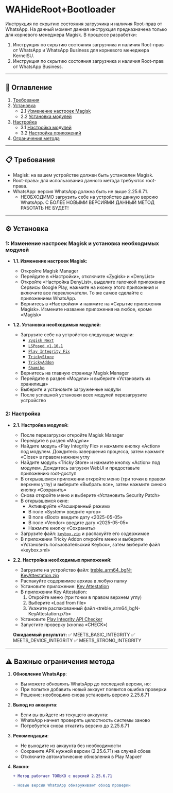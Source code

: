 # WAHideRoot+Bootloader
Инструкция по скрытию состояния загрузчика и наличия Root-прав от WhatsApp. На данный момент данная инструкция предназначена только для корневого менеджера Magisk.
В процессе разработки:
1. Инструкция по скрытию состояния загрузчика и наличия Root-прав от WhatsApp и WhatsApp Business для корневого менеджера KernelSU.
2. Инструкция по скрытию состояния загрузчика и наличия Root-прав от WhatsApp Business.

---

## 📌 **Оглавление**  
1. [Требования](#-требования)  
2. [Установка](#-установка)  
   - 2.1 [Изменение настроек Magisk](#1-изменение-настроек-magisk)  
   - 2.2 [Установка модулей](#1-установка-необходимых-модулей)  
3. [Настройка](#-настройка)  
   - 3.1 [Настройка модулей](#2-настройка-модулей)  
   - 3.2 [Настройка приложений](#2-настройка-необходимых-приложений)  
4. [Ограничения метода](#-важные-ограничения-метода)  

---

## 📋 **Требования**  
- Magisk: на вашем устройстве должен быть установлен Magisk.
- Root-права: для использования данного метода требуются root-права.  
- WhatsApp: версия WhatsApp должна быть не выше 2.25.6.71.
    - НЕОБХОДИМО загрузить себе на устройство данную версию WhatsApp. С БОЛЕЕ НОВЫМИ ВЕРСИЯМИ ДАННЫЙ МЕТОД РАБОТАТЬ НЕ БУДЕТ!

---

## ⚙️ **Установка**  
### 1: Изменение настроек Magisk и установка необходимых модулей 
- **1.1. Изменение настроек Magisk:**
   - Откройте Magisk Manager
   - Перейдите в «Настройки», отключите «Zygisk» и «DenyList»
   - Откройте «Настройка DenyList», выделите галочкой приложение Сервисы Google Play, нажмите на иконку этого приложения и включите все переключатели. То же самое сделайте с приложением WhatsApp.
   - Вернитесь в «Настройки» и нажмите на «Скрытие приложения Magisk». Измените название приложения на любое, кроме «Magisk»

- **1.2. Установка необходимых модулей:**
   - Загрузите себе на устройство следующие модули: 
     - [`Zygisk Next`](https://github.com/Dr-TSNG/ZygiskNext/releases)
     - [`LSPosed v1.10.1`](https://github.com/JingMatrix/LSPosed/releases)
     - [`Play Integrity Fix`](https://mmrl.dev/repository/aptoftisk/playintegrityfix)
     - [`TrickyStore`](https://github.com/5ec1cff/TrickyStore/releases)
     - [`TrickyAddon`](https://github.com/KOWX712/Tricky-Addon-Update-Target-List/releases/tag/v3.9)
     - [`Shamiko`](https://github.com/LSPosed/LSPosed.github.io/releases)
   - Вернитесь на главную страницу Magisk Manager
   - Перейдите в раздел «Модули» и выберите «Установить из хранилища»
   - Выберите и установите загруженные модули
   - После успешной установки всех модулей перезагрузите устройство

### 2: Настройка
- **2.1. Настройка модулей:**
   - После перезагрузки откройте Magisk Manager
   - Перейдите в раздел «Модули»
   - Найдите модуль «Play Integrity Fix» и нажмите кнопку «Action» под модулем. Дождитесь завершения процесса, затем нажмите «Close» в правом нижнем углу
   - Найдите модуль «Tricky Store» и нажмите кнопку «Action» под модулем. Дождитесь загрузки WebUI и предоставьте приложению root-доступ
   - В открывшемся приложении откройте меню (три точки в правом верхнем углу) и выберите «Выбрать все», затем нажмите синюю кнопку «Сохранить»
   - Снова откройте меню и выберите «Установить Security Patch»
   - В открывшемся окне:
     - Активируйте «Расширенный режим»
     - В поле «System» введите «prop»
     - В поле «Boot» введите дату «2025-05-05»
     - В поле «Vendor» введите дату «2025-05-05»
     - Нажмите кнопку «Сохранить»
   - Загрузите файл: [`keybox.zip`](https://github.com/user-attachments/files/20700522/keybox.zip) и распакуйте его содержимое
   - В приложении Tricky Addon откройте меню и выберите «Установить пользовательский Keybox», затем выберите файл «keybox.xml»

- **2.2. Настройка необходимых приложений:**
   - Загрузите на устройство файл: [treble_arm64_bgN-KeyAttestation.zip](https://github.com/user-attachments/files/20734091/treble_arm64_bgN-KeyAttestation.zip)
   - Распакуйте содержимое архива в любую папку
   - Установите приложение: [Key Attestation](https://github.com/vvb2060/KeyAttestation/releases)
   - В приложении Key Attestation:
     1. Откройте меню (три точки в правом верхнем углу)
     2. Выберите «Load from file»
     3. Укажите распакованный файл «treble_arm64_bgN-KeyAttestation.p7b»
   - Установите [Play Integrity API Checker](https://play.google.com/store/apps/details?id=gr.nikolasspyr.integritycheck)
   - Запустите проверку (кнопка «CHECK»)

   **Ожидаемый результат:**
✅ MEETS_BASIC_INTEGRITY
✅ MEETS_DEVICE_INTEGRITY
✅ MEETS_STRONG_INTEGRITY

---

## ⚠️ **Важные ограничения метода**

1. **Обновление WhatsApp**:
   - Вы можете обновлять WhatsApp до последней версии, но:
   - При попытке добавить новый аккаунт появится ошибка проверки
   - Решение: необходимо снова установить версию 2.25.6.71

2. **Выход из аккаунта**:
   - Если вы выйдете из текущего аккаунта:
   - WhatsApp начнет проверять целостность системы заново
   - Потребуется снова откатить версию до 2.25.6.71

3. **Рекомендации**:
   - Не выходите из аккаунта без необходимости
   - Сохраните APK нужной версии (2.25.6.71) на случай сбоев
   - Отключите автоматические обновления в Play Маркет

4. **Важно**:
   ```diff
   + Метод работает ТОЛЬКО с версией 2.25.6.71
   
   - Новые версии WhatsApp обнаруживают обход проверки
